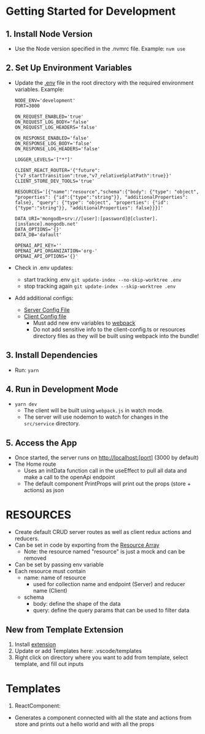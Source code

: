# Getting Started for Development

## 1. Install Node Version
- Use the Node version specified in the .nvmrc file.
  Example: `nvm use`

## 2. Set Up Environment Variables
- Update the [.env](./.env) file in the root directory with the required environment variables.
  Example:
  ```
  NODE_ENV='development'
  PORT=3000

  ON_REQUEST_ENABLED='true'
  ON_REQUEST_LOG_BODY='false'
  ON_REQUEST_LOG_HEADERS='false'

  ON_RESPONSE_ENABLED='false'
  ON_RESPONSE_LOG_BODY='false'
  ON_RESPONSE_LOG_HEADERS='false'

  LOGGER_LEVELS='["*"]'

  CLIENT_REACT_ROUTER='{"future":{"v7_startTransition":true,"v7_relativeSplatPath":true}}'
  CLIENT_STORE_DEV_TOOLS='true'

  RESOURCES='[{"name":"resource","schema":{"body": {"type": "object", "properties": {"id":{"type":"string"}}, "additionalProperties": false}, "query": {"type": "object", "properties": {"id":{"type":"string"}}, "additionalProperties": false}}}]'

  DATA_URI='mongodb+srv://[user]:[password]@[cluster].[instance].mongodb.net'
  DATA_OPTIONS='{}'
  DATA_DB='dafault'

  OPENAI_API_KEY=''
  OPENAI_API_ORGANIZATION='org-'
  OPENAI_API_OPTIONS='{}'
  ```

- Check in .env updates:
  - start tracking .env `git update-index --no-skip-worktree .env`
  - stop tracking again `git update-index --skip-worktree .env`

- Add additional configs:
    - [Server Config File](./src/config/server-config.ts)
    - [Client Config file](./src/config/client-config.ts)
        - Must add new env variables to [webpack](./webpack.js)
        - Do not add sensitive info to the client-config.ts or resources directory files as they will be built using webpack into the bundle!


## 3. Install Dependencies
- Run: `yarn`

## 4. Run in Development Mode
- `yarn dev`
    - The client will be built using `webpack.js` in watch mode.
    - The server will use nodemon to watch for changes in the `src/service` directory.

## 5. Access the App
- Once started, the server runs on [http://localhost:[port]](http://localhost:3000) (3000 by default)
- The Home route
    - Uses an initData function call in the useEffect to pull all data and make a call to the openApi endpoint
    - The default component PrintProps will print out the props (store + actions) as json

# RESOURCES
- Create default CRUD server routes as well as client redux actions and reducers.
- Can be set in code by exporting from the [Resource Array](./src/config/resources/index.ts)
  - Note: the resource named "resource" is just a mock and can be removed
- Can be set by passing env variable
- Each resource must contain
  - name: name of resource
    - used for collection name and endpoint (Server) and reducer name (Client)
  - schema
    - body: define the shape of the data
    - query: define the query params that can be used to filter data

## New from Template Extension
1. Install [extension](https://marketplace.visualstudio.com/items?itemName=PolymerMallard.new-from-template)
1. Update or add Templates here: .vscode/templates
1. Right click on directory where you want to add from template, select template, and fill out inputs

# Templates
1. ReactComponent:
  - Generates a component connected with all the state and actions from store and prints out a hello world and with all the props
